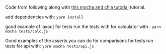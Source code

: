 Code from following along with [this mocha and chia tutorial](https://itnext.io/how-to-make-tests-using-chai-and-mocha-e9db7d8d48bc) tutorial.

add dependencies with:
`yarn install`

good example of layout for tests
run the tests with for calculator with :
`yarn mocha tests/calc.js`


Good examples of the asserts you can do for comparisons for tests
run tests for api with:
`yarn mocha tests/api.js`
